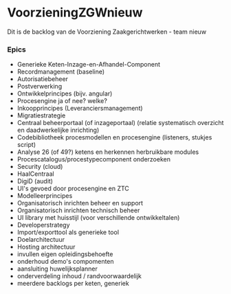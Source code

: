# VoorzieningZGWnieuw

Dit is de backlog van de Voorziening Zaakgerichtwerken - team nieuw

### Epics
- Generieke Keten-Inzage-en-Afhandel-Component
- Recordmanagement (baseline)
- Autorisatiebeheer
- Postverwerking
- Ontwikkelprincipes (bijv. angular)
- Procesengine ja of nee? welke?
- Inkoopprincipes (Leveranciersmanagement)
- Migratiestrategie 
- Centraal beheerportaal (of inzageportaal) (relatie systematisch overzicht en daadwerkelijke inrichting)
- Codebibliotheek procesmodellen en procesengine (listeners, stukjes script)
- Analyse 26 (of 49?) ketens en herkennen herbruikbare modules
- Procescatalogus/procestypecomponent onderzoeken 
- Security (cloud)
- HaalCentraal
- DigiD (audit)
- UI's gevoed door procesengine en ZTC
- Modelleerprincipes
- Organisatorisch inrichten beheer en support
- Organisatorisch inrichten technisch beheer
- UI library met huisstijl (voor verschillende ontwikkeltalen)
- Developerstrategy
- Import/exporttool als generieke tool
- Doelarchitectuur 
- Hosting architectuur
- invullen eigen opleidingsbehoefte
- onderhoud demo's compomenten 
- aansluiting huwelijksplanner
- onderverdeling inhoud / randvoorwaardelijk
- meerdere backlogs per keten, generiek
